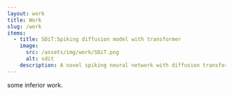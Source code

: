 ```yaml
---
layout: work
title: Work
slug: /work
items:
  - title: SDiT:Spiking diffusion model with transformer
    image:
      src: /assets/img/work/SDiT.png
      alt: sdit
    description: A novel spiking neural network with diffusion transformer.[arXiv](https://arxiv.org/abs/2402.11588)
---
```


some inferior work.
<br />
<br />
